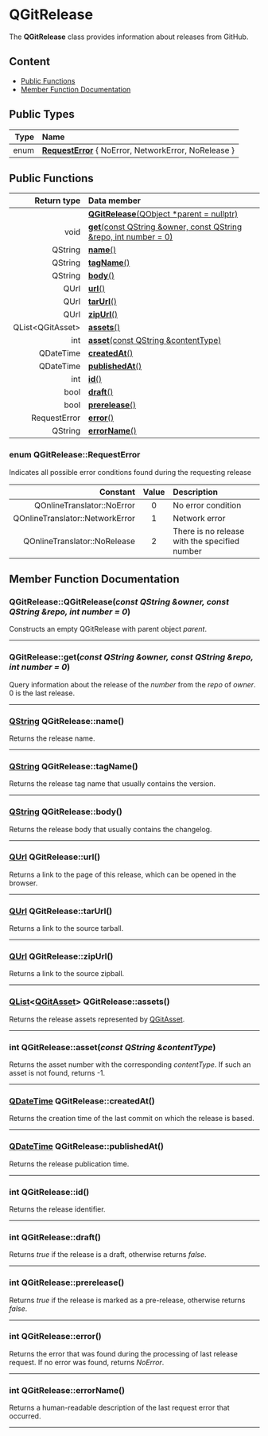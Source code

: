 # QGitRelease

The **QGitRelease** class provides information about releases from GitHub.

## Content

* [Public Functions](#public-functions)
* [Member Function Documentation](#member-function-documentation)

## Public Types

| Type | Name                                                                    |
|-----:|:------------------------------------------------------------------------|
| enum | [**RequestError**](#request-error) { NoError, NetworkError, NoRelease } |

## Public Functions

| Return type        | Data member                                                                       |
|-------------------:|:----------------------------------------------------------------------------------|
|                    | [**QGitRelease**(QObject *parent = nullptr)](#constructor)                        |
| void               | [**get**(const QString &owner, const QString &repo, int number = 0)](#get)        |
| QString            | [**name**()](#name)                                                               |
| QString            | [**tagName**()](#tag-name)                                                        |
| QString            | [**body**()](#body)                                                               |
| QUrl               | [**url**()](#url)                                                                 |
| QUrl               | [**tarUrl**()](#tar-url)                                                          |
| QUrl               | [**zipUrl**()](#zip-url)                                                          |
| QList\<QGitAsset\> | [**assets**()](#assets)                                                           |
| int                | [**asset**(const QString &contentType)](#asset)                                   |
| QDateTime          | [**createdAt**()](#created-at)                                                    |
| QDateTime          | [**publishedAt**()](#published-at)                                                |
| int                | [**id**()](#id)                                                                   |
| bool               | [**draft**()](#draft)                                                             |
| bool               | [**prerelease**()](#prerelease)                                                   |
| RequestError       | [**error**()](#error)                                                             |
| QString            | [**errorName**()](#error-name)                                                    |

### <a id='request-error'/> enum QGitRelease::RequestError

Indicates all possible error conditions found during the requesting release

| Constant                             | Value | Description                                                  |
|-------------------------------------:|:-----:|:-------------------------------------------------------------|
| QOnlineTranslator::NoError           | 0     | No error condition	                                          |
| QOnlineTranslator::NetworkError      | 1     | Network error                                                |
| QOnlineTranslator::NoRelease         | 2     | There is no release with the specified number                |

## Member Function Documentation

### <a id='constructor'/> QGitRelease::QGitRelease(*const QString &owner, const QString &repo, int number = 0*)
Constructs an empty QGitRelease with parent object *parent*.
___

### <a id='get'/> QGitRelease::get(*const QString &owner, const QString &repo, int number = 0*)
Query information about the release of the *number* from the *repo* of *owner*. 0 is the last release.
___

### <a id='name'/> [QString](http://doc.qt.io/qt-5/qstring.html "Qt Documentation") QGitRelease::name()
Returns the release name.
___

### <a id='tag-name'/> [QString](http://doc.qt.io/qt-5/qstring.html "Qt Documentation") QGitRelease::tagName()
Returns the release tag name that usually contains the version.
___

### <a id='body'/> [QString](http://doc.qt.io/qt-5/qstring.html "Qt Documentation") QGitRelease::body()
Returns the release body that usually contains the changelog.
___

### <a id='url'/> [QUrl](https://doc.qt.io/qt-5/qurl.html "Qt Documentation") QGitRelease::url()
Returns a link to the page of this release, which can be opened in the browser.
___

### <a id='tar-url'/> [QUrl](https://doc.qt.io/qt-5/qurl.html "Qt Documentation") QGitRelease::tarUrl()
Returns a link to the source tarball.
___

### <a id='zip-url'/> [QUrl](https://doc.qt.io/qt-5/qurl.html "Qt Documentation") QGitRelease::zipUrl()
Returns a link to the source zipball.
___

### <a id='assets'/> [QList](http://doc.qt.io/qt-5/qlist.html "Qt Documentation")<[QGitAsset](QGitAsset.md "Class documentation")> QGitRelease::assets()
Returns the release assets represented by [QGitAsset](QGitAsset.md "Class documentation").
___

### <a id='asset'/> int QGitRelease::asset(*const QString &contentType*)
Returns the asset number with the corresponding *contentType*. If such an asset is not found, returns -1.
___

### <a id='created-at'/> [QDateTime](https://doc.qt.io/qt-5/qdatetime.html "Qt Documentation") QGitRelease::createdAt()
Returns the creation time of the last commit on which the release is based.
___

### <a id='published-at'/> [QDateTime](https://doc.qt.io/qt-5/qdatetime.html "Qt Documentation") QGitRelease::publishedAt()
Returns the release publication time.
___

### <a id='id'/> int QGitRelease::id()
Returns the release identifier.
___

### <a id='draft'/> int QGitRelease::draft()
Returns *true* if the release is a draft, otherwise returns *false*.
___

### <a id='prerelease'/> int QGitRelease::prerelease()
Returns *true* if the release is marked as a pre-release, otherwise returns *false*.
___

### <a id='error'/> int QGitRelease::error()
Returns the error that was found during the processing of last release request. If no error was found, returns *NoError*.
___

### <a id='error-name'/> int QGitRelease::errorName()
Returns a human-readable description of the last request error that occurred.
___
